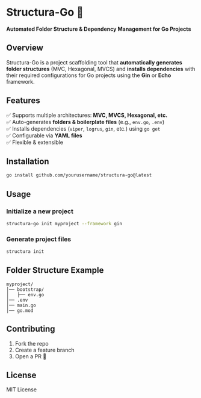 # Structura-Go 🚀  
**Automated Folder Structure & Dependency Management for Go Projects**  

## Overview  
Structura-Go is a project scaffolding tool that **automatically generates folder structures** (MVC, Hexagonal, MVCS) and **installs dependencies** with their required configurations for Go projects using the **Gin** or **Echo** framework.  

## Features  
✅ Supports multiple architectures: **MVC, MVCS, Hexagonal, etc.**  
✅ Auto-generates **folders & boilerplate files** (e.g., `env.go`, `.env`)  
✅ Installs dependencies (`viper`, `logrus`, `gin`, etc.) using `go get`  
✅ Configurable via **YAML files**  
✅ Flexible & extensible  

## Installation  
```bash
go install github.com/yourusername/structura-go@latest
```

## Usage  
### Initialize a new project  
```bash
structura-go init myproject --framework gin
```


### Generate project files  
```bash
structura init
```

## Folder Structure Example  
```
myproject/
│── bootstrap/
│   ├── env.go
│── .env
│── main.go
│── go.mod
```

## Contributing  
1. Fork the repo  
2. Create a feature branch  
3. Open a PR 🚀  

## License  
MIT License  
